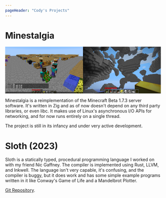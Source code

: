 ```yaml
---
pageHeader: "Cody's Projects"
---
```


# Minestalgia

<div style="display: flex">
  <img src="minestalgia.png" alt="Early screenshot of Minestalgia with every block in every chunk" style="width: 50%">
  <img src="minestalgia2.png" alt="Screenshot of Minestalgia with 3D terrain generation using Perlin Noise" style="width: 50%">
</div>

Minestalgia is a reimplementation of the Minecraft Beta 1.7.3 server software.
It's written in Zig and as of now doesn't depend on any third party libraries,
or even libc. It makes use of Linux's asynchronous I/O APIs for networking, and
for now runs entirely on a single thread. 

The project is still in its infancy and under very active development.

# Sloth (2023)

Sloth is a statically typed, procedural programming language I worked on with 
my friend Nic Gaffney. The compiler is implemented using Rust, LLVM, and 
Inkwell. The language isn't very capable, it's confusing, and the compiler is 
buggy, but it does work and has some simple example programs written in it like
Conway's Game of Life and a Mandelbrot Plotter.

[Git Repository](https://github.com/slothlang/sloth).
